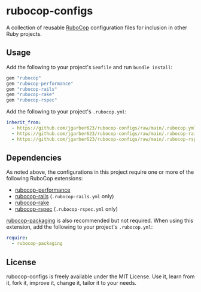 # rubocop-configs

A collection of reusable [RuboCop](https://rubocop.org) configuration files for inclusion in other Ruby projects.

## Usage

Add the following to your project's `Gemfile` and run `bundle install`:

```ruby
gem "rubocop"
gem "rubocop-performance"
gem "rubocop-rails"
gem "rubocop-rake"
gem "rubocop-rspec"
```

Add the following to your project's `.rubocop.yml`:

```yaml
inherit_from:
  - https://github.com/jgarber623/rubocop-configs/raw/main/.rubocop.yml
  - https://github.com/jgarber623/rubocop-configs/raw/main/.rubocop-rails.yml
  - https://github.com/jgarber623/rubocop-configs/raw/main/.rubocop-rspec.yml
```

## Dependencies

As noted above, the configurations in this project require one or more of the following RuboCop extensions:

- [rubocop-performance](https://rubygems.org/gems/rubocop-performance)
- [rubocop-rails](https://rubygems.org/gems/rubocop-rails) (`.rubocop-rails.yml` only)
- [rubocop-rake](https://rubygems.org/gems/rubocop-rake)
- [rubocop-rspec](https://rubygems.org/gems/rubocop-rspec) (`.rubocop-rspec.yml` only)

[rubocop-packaging](https://rubygems.org/gems/rubocop-packaging) is also recommended but not required. When using this extension, add the following to your project's `.rubocop.yml`:

```yaml
require:
  - rubocop-packaging
```

## License

rubocop-configs is freely available under the MIT License. Use it, learn from it, fork it, improve it, change it, tailor it to your needs.

